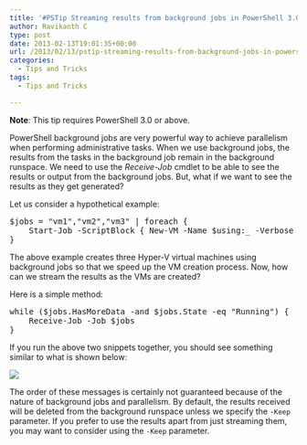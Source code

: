 ```yaml
---
title: '#PSTip Streaming results from background jobs in PowerShell 3.0'
author: Ravikanth C
type: post
date: 2013-02-13T19:01:35+00:00
url: /2013/02/13/pstip-streaming-results-from-background-jobs-in-powershell-3-0/
categories:
  - Tips and Tricks
tags:
  - Tips and Tricks

---
```

**Note**: This tip requires PowerShell 3.0 or above.

PowerShell background jobs are very powerful way to achieve parallelism when performing administrative tasks. When we use background jobs, the results from the tasks in the background job remain in the background runspace. We need to use the _Receive-Job_ cmdlet to be able to see the results or output from the background jobs. But, what if we want to see the results as they get generated?

Let us consider a hypothetical example:

<pre class="brush: powershell; title: ; notranslate" title="">$jobs = "vm1","vm2","vm3" | foreach {
    Start-Job -ScriptBlock { New-VM -Name $using:_ -Verbose }
}
</pre>

The above example creates three Hyper-V virtual machines using background jobs so that we speed up the VM creation process. Now, how can we stream the results as the VMs are created?

Here is a simple method:

<pre class="brush: powershell; title: ; notranslate" title="">while ($jobs.HasMoreData -and $jobs.State -eq "Running") {
    Receive-Job -Job $jobs
}
</pre>
If you run the above two snippets together, you should see something similar to what is shown below:

![](/images/jobs1.png)

The order of these messages is certainly not guaranteed because of the nature of background jobs and parallelism. By default, the results received will be deleted from the background runspace unless we specify the `-Keep` parameter. If you prefer to use the results apart from just streaming them, you may want to consider using the `-Keep` parameter.